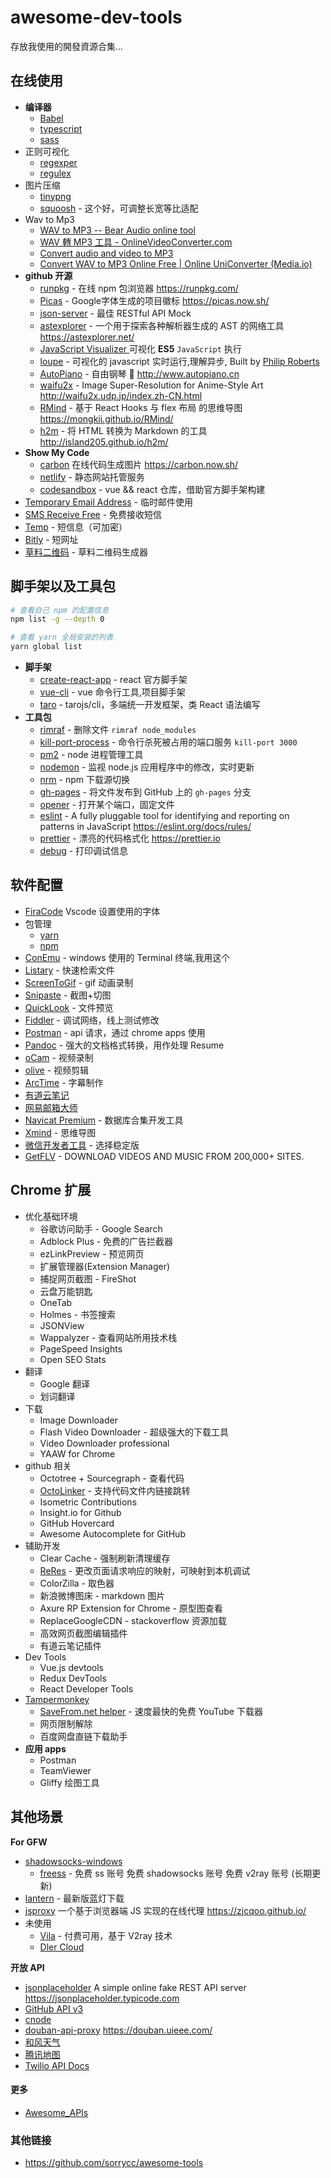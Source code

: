 # awesome-dev-tools

存放我使用的開發資源合集...

## 在线使用

- **编译器**
  - [Babel](https://babeljs.io/repl)
  - [typescript](https://www.typescriptlang.org/play/index.html)
  - [sass](https://www.sassmeister.com/)
- 正则可视化
  - [regexper](https://regexper.com/)
  - [regulex](https://jex.im/regulex/)
- 图片压缩
  - [tinypng](https://tinypng.com/)
  - [squoosh](https://squoosh.app) - 这个好，可调整长宽等比适配
- Wav to Mp3
  - [WAV to MP3 -- Bear Audio online tool](https://www.bearaudiotool.com/wav-to-mp3)
  - [WAV 轉 MP3 工具 - OnlineVideoConverter.com](https://www.onlinevideoconverter.com/zh/convert-wav-to-mp3)
  - [Convert audio and video to MP3](https://audio.online-convert.com/convert-to-mp3)
  - [Convert WAV to MP3 Online Free | Online UniConverter (Media.io)](https://www.media.io/convert/wav-to-mp3.html)
- **github 开源**
  - [runpkg](https://github.com/FormidableLabs/runpkg) - 在线 npm 包浏览器 https://runpkg.com/
  - [Picas](https://github.com/djyde/Picas) - Google字体生成的项目徽标  https://picas.now.sh/
  - [json-server](https://github.com/typicode/json-server) - 最佳 RESTful API Mock
  - [astexplorer](https://astexplorer.net/) - 一个用于探索各种解析器生成的 AST 的网络工具 https://astexplorer.net/
  - [JavaScript Visualizer ](https://tylermcginnis.com/javascript-visualizer/) 可视化 **ES5** `JavaScript` 执行
  - [loupe](https://github.com/latentflip/loupe) - 可视化的 javascript 实时运行,理解异步, Built by [Philip Roberts](http://github.com/latentflip)
  - [AutoPiano](https://github.com/WarpPrism/AutoPiano) - 自由钢琴 🎹 http://www.autopiano.cn
  - [waifu2x](https://github.com/nagadomi/waifu2x) - Image Super-Resolution for Anime-Style Art http://waifu2x.udp.jp/index.zh-CN.html
  - [RMind](https://github.com/Mongkii/RMind) - 基于 React Hooks 与 flex 布局 的思维导图 https://mongkii.github.io/RMind/
  - [h2m](https://github.com/island205/h2m/) - 将 HTML 转换为 Markdown 的工具 http://island205.github.io/h2m/
- **Show My Code**
  - [carbon](https://carbon.now.sh/) 在线代码生成图片 https://carbon.now.sh/
  - [netlify](https://www.netlify.com/) - 静态网站托管服务
  - [codesandbox](https://codesandbox.io/u/xiaoyueyue165) - vue && react 仓库，借助官方脚手架构建
- [Temporary Email Address](https://temp-mail.org) - 临时邮件使用
- [SMS Receive Free](https://smsreceivefree.com/) - 免费接收短信
- [Temp](https://temp.pm/) - 短信息（可加密）
- [Bitly](https://bitly.com/) - 短网址
- [草料二维码](https://cli.im/) - 草料二维码生成器

## 脚手架以及工具包

```bash
# 查看自己 npm 的配置信息
npm list -g --depth 0

# 查看 yarn 全局安装的列表
yarn global list
```

- **脚手架**
  - [create-react-app](https://github.com/facebook/create-react-app) - react 官方脚手架
  - [vue-cli](https://github.com/vuejs/vue-cli) - vue 命令行工具,项目脚手架
  - [taro](https://github.com/NervJS/taro) - tarojs/cli，多端统一开发框架，类 React 语法编写
- **工具包**
  - [rimraf](https://github.com/isaacs/rimraf) - 删除文件 `rimraf node_modules`
  - [kill-port-process](https://github.com/hilleer/kill-port-process) - 命令行杀死被占用的端口服务 `kill-port 3000`
  - [pm2](https://github.com/Unitech/pm2) - node 进程管理工具
  - [nodemon](https://github.com/remy/nodemon/) - 监视 node.js 应用程序中的修改，实时更新
  - [nrm](https://github.com/Pana/nrm) - npm 下载源切换
  - [gh-pages](https://github.com/tschaub/gh-pages) - 将文件发布到 GitHub 上的 `gh-pages` 分支
  - [opener](https://github.com/domenic/opener) - 打开某个端口，固定文件
  - [eslint](https://github.com/eslint/eslint) - A fully pluggable tool for identifying and reporting on patterns in JavaScript https://eslint.org/docs/rules/
  - [prettier](https://github.com/prettier/prettier/) - 漂亮的代码格式化 https://prettier.io
  - [debug](https://github.com/visionmedia/debug) - 打印调试信息

## 软件配置

- [FiraCode](https://github.com/tonsky/FiraCode) Vscode 设置使用的字体
- 包管理
  - [yarn](https://yarnpkg.com/zh-Hant/)
  - [npm](https://github.com/npm/cli)
- [ConEmu](https://github.com/Maximus5/ConEmu/) - windows 使用的 Terminal 终端,我用这个
- [Listary](https://www.listary.com/) - 快速检索文件
- [ScreenToGif](https://www.screentogif.com/) - gif 动画录制
- [Snipaste](https://zh.snipaste.com/) - 截图+切图
- [QuickLook](https://pooi.moe/QuickLook/) - 文件预览
- [Fiddler](https://www.telerik.com/fiddler) - 调试网络，线上测试修改
- [Postman](https://www.getpostman.com/) - api 请求，通过 chrome apps 使用
- [Pandoc](https://github.com/jgm/pandoc) - 强大的文档格式转换，用作处理 Resume
- [oCam](http://ohsoft.net/eng/) - 视频录制
- [olive](https://github.com/olive-editor/olive) - 视频剪辑
- [ArcTime](https://arctime.org/) - 字幕制作
- [有道云笔记](https://note.youdao.com/)
- [网易邮箱大师](https://mail.163.com/dashi/)
- [Navicat Premium](https://www.navicat.com.cn/products/navicat-premium) - 数据库合集开发工具
- [Xmind](https://www.xmind.cn/xmind8-pro/) - 思维导图
- [微信开发者工具](https://developers.weixin.qq.com/miniprogram/dev/devtools/download.html) - 选择稳定版
- [GetFLV](http://www.vdigger.com/index.html) - DOWNLOAD VIDEOS AND MUSIC FROM 200,000+ SITES.

## Chrome 扩展

- 优化基础环境
  - 谷歌访问助手 - Google Search
  - Adblock Plus - 免费的广告拦截器
  - ezLinkPreview - 预览网页
  - 扩展管理器(Extension Manager)
  - 捕捉网页截图 - FireShot
  - 云盘万能钥匙
  - OneTab
  - Holmes - 书签搜索
  - JSONView
  - Wappalyzer - 查看网站所用技术栈
  - PageSpeed Insights
  - Open SEO Stats
- 翻译
  - Google 翻译
  - 划词翻译
- 下载
  - Image Downloader
  - Flash Video Downloader - 超级强大的下载工具
  - Video Downloader professional
  - YAAW for Chrome
- github 相关
  - Octotree + Sourcegraph - 查看代码
  - [OctoLinker](https://github.com/OctoLinker/OctoLinker) - 支持代码文件内链接跳转
  - Isometric Contributions
  - Insight.io for Github
  - GitHub Hovercard
  - Awesome Autocomplete for GitHub
- 辅助开发
  - Clear Cache - 强制刷新清理缓存
  - [ReRes](https://github.com/annnhan/ReRes) - 更改页面请求响应的映射，可映射到本机调试
  - ColorZilla - 取色器
  - 新浪微博图床 - markdown 图片
  - Axure RP Extension for Chrome - 原型图查看
  - ReplaceGoogleCDN - stackoverflow 资源加载
  - 高效网页截图编辑插件
  - 有道云笔记插件
- Dev Tools
  - Vue.js devtools
  - Redux DevTools
  - React Developer Tools
- [Tampermonkey](https://greasyfork.org/zh-TW)
  - [SaveFrom.net helper](https://zh.savefrom.net/1-how-to-download-youtube-video.html) - 速度最快的免费 YouTube 下载器
  - 网页限制解除
  - 百度网盘直链下载助手
- **应用 apps**
  - Postman
  - TeamViewer
  - Gliffy 绘图工具

## 其他场景

**For GFW**

- [shadowsocks-windows](https://github.com/shadowsocks/shadowsocks-windows)
  - [freess](https://github.com/max2max/freess) - 免费 ss 账号 免费 shadowsocks 账号 免费 v2ray 账号 (长期更新)
- [lantern](https://github.com/getlantern/download) - 最新版蓝灯下载
- [jsproxy](https://github.com/EtherDream/jsproxy) 一个基于浏览器端 JS 实现的在线代理 https://zjcqoo.github.io/
- 未使用
  - [Vila](https://vilavpn.com/) - 付费可用，基于 V2ray 技术
  - [Dler Cloud](https://dlercloud.org/)

**开放 API**

- [jsonplaceholder](https://github.com/typicode/jsonplaceholder) A simple online fake REST API server https://jsonplaceholder.typicode.com
- [GitHub API v3](https://developer.github.com/v3/)
- [cnode](https://cnodejs.org/api)
- [douban-api-proxy](https://github.com/zce/douban-api-proxy) https://douban.uieee.com/
- [和风天气](https://dev.heweather.com/docs/api/weather)
- [腾讯地图](https://lbs.qq.com/webservice_v1/index.html)
- [Twilio API Docs](https://www.twilio.com/docs/)

#### 更多

- [Awesome_APIs](https://github.com/TonnyL/Awesome_APIs/blob/master/README-zh.md)

### 其他链接

- https://github.com/sorrycc/awesome-tools
